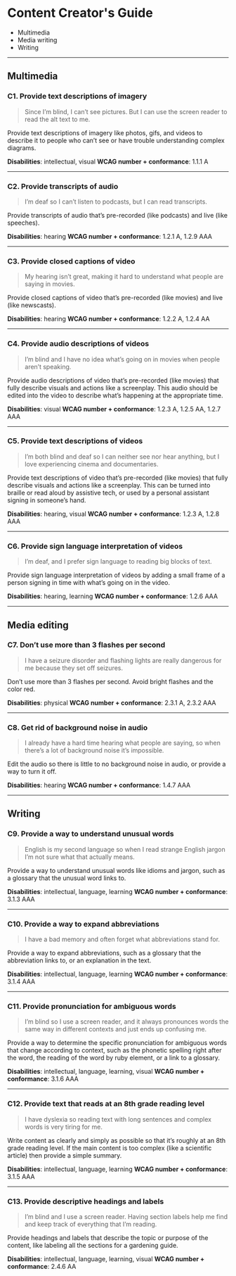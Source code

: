 # Content Creator's Guide
* Multimedia
* Media writing
* Writing

***

## Multimedia

### C1. Provide text descriptions of imagery
> Since I’m blind, I can’t see pictures. But I can use the screen reader to read the alt text to me.

Provide text descriptions of imagery like photos, gifs, and videos to describe it to people who can’t see or have trouble understanding complex diagrams.

**Disabilities**: intellectual, visual
**WCAG number + conformance**: 1.1.1 A

***

### C2. Provide transcripts of audio
> I’m deaf so I can’t listen to podcasts, but I can read transcripts.

Provide transcripts of audio that’s pre-recorded (like podcasts) and live (like speeches).

**Disabilities**: hearing
**WCAG number + conformance**: 1.2.1 A, 1.2.9 AAA


***

### C3. Provide closed captions of video
> My hearing isn’t great, making it hard to understand what people are saying in movies.

Provide closed captions of video that’s pre-recorded (like movies) and live (like newscasts).

**Disabilities**: hearing
**WCAG number + conformance**: 1.2.2 A, 1.2.4 AA

***

### C4. Provide audio descriptions of videos
> I’m blind and I have no idea what’s going on in movies when people aren’t speaking.

Provide audio descriptions of video that’s pre-recorded (like movies) that fully describe visuals and actions like a screenplay. This audio should be edited into the video to describe what’s happening at the appropriate time.

**Disabilities**: visual
**WCAG number + conformance**: 1.2.3 A, 1.2.5 AA, 1.2.7 AAA

***

### C5. Provide text descriptions of videos
> I’m both blind and deaf so I can neither see nor hear anything, but I love experiencing cinema and documentaries.

Provide text descriptions of video that’s pre-recorded (like movies) that fully describe visuals and actions like a screenplay. This can be turned into braille or read aloud by assistive tech, or used by a personal assistant signing in someone’s hand.

**Disabilities**: hearing, visual
**WCAG number + conformance**: 1.2.3 A, 1.2.8 AAA

***

### C6. Provide sign language interpretation of videos
> I’m deaf, and I prefer sign language to reading big blocks of text.

Provide sign language interpretation of videos by adding a small frame of a person signing in time with what’s going on in the video.

**Disabilities**: hearing, learning
**WCAG number + conformance**: 1.2.6 AAA

***

## Media editing

### C7. Don’t use more than 3 flashes per second
> I have a seizure disorder and flashing lights are really dangerous for me because they set off seizures.

Don’t use more than 3 flashes per second. Avoid bright flashes and the color red.

**Disabilities**: physical
**WCAG number + conformance**: 2.3.1 A, 2.3.2 AAA

***

### C8. Get rid of background noise in audio
> I already have a hard time hearing what people are saying, so when there’s a lot of background noise it’s impossible.

Edit the audio so there is little to no background noise in audio, or provide a way to turn it off.

**Disabilities**: hearing
**WCAG number + conformance**: 1.4.7 AAA

***

## Writing

### C9. Provide a way to understand unusual words
> English is my second language so when I read strange English jargon I’m not sure what that actually means.

Provide a way to understand unusual words like idioms and jargon, such as a glossary that the unusual word links to.

**Disabilities**: intellectual, language, learning
**WCAG number + conformance**: 3.1.3 AAA

***

### C10. Provide a way to expand abbreviations
> I have a bad memory and often forget what abbreviations stand for.

Provide a way to expand abbreviations, such as a glossary that the abbreviation links to, or an explanation in the text.

**Disabilities**: intellectual, language, learning
**WCAG number + conformance**: 3.1.4 AAA

***

### C11. Provide pronunciation for ambiguous words
> I’m blind so I use a screen reader, and it always pronounces words the same way in different contexts and just ends up confusing me.

Provide a way to determine the specific pronunciation for ambiguous words that change according to context, such as the phonetic spelling right after the word, the reading of the word by ruby element, or a link to a glossary.

**Disabilities**: intellectual, language, learning, visual
**WCAG number + conformance**: 3.1.6 AAA

***

### C12. Provide text that reads at an 8th grade reading level
> I have dyslexia so reading text with long sentences and complex words is very tiring for me.

Write content as clearly and simply as possible so that it’s roughly at an 8th grade reading level. If the main content is too complex (like a scientific article) then provide a simple summary.

**Disabilities**: intellectual, language, learning
**WCAG number + conformance**: 3.1.5 AAA

***

### C13. Provide descriptive headings and labels
> I’m blind and I use a screen reader. Having section labels help me find and keep track of everything that I’m reading.

Provide headings and labels that describe the topic or purpose of the content, like labeling all the sections for a gardening guide.

**Disabilities**: intellectual, language, learning, visual
**WCAG number + conformance**: 2.4.6 AA

